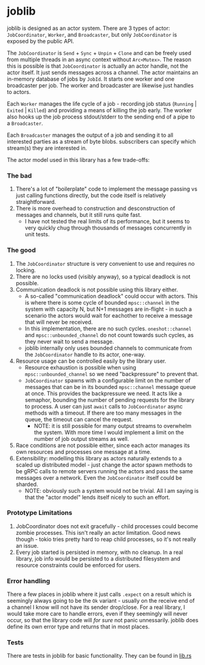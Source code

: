 # joblib

joblib is designed as an actor system. There are 3 types of actor: `JobCoordinator`, `Worker`, and `Broadcaster`, but only `JobCoordinator` is exposed by the public API.

The `JobCoordinator` is `Send` + `Sync` + `Unpin` + `Clone` and can be freely used from multiple threads in an async context without `Arc<Mutex>`. The reason this is possible is that `JobCoordinator` is actually an actor handle, not the actor itself. It just sends messages across a channel. The actor maintains an in-memory database of jobs by `JobId`. It starts one worker and one broadcaster per job. The worker and broadcaster are likewise just handles to actors.

Each `Worker` manages the life cycle of a job - recording job status (`Running` | `Exited` | `Killed`) and providing a means of killing the job early.
The worker also hooks up the job process stdout/stderr to the sending end of a pipe to a `Broadcaster`.

Each `Broadcaster` manages the output of a job and sending it to all interested parties as a stream of byte blobs. subscribers can specify which stream(s) they are interested in.

The actor model used in this library has a few trade-offs:

### The bad

1. There's a lot of "boilerplate" code to implement the message passing vs just calling functions directly, but the code itself is relatively straightforward.
2. There is more overhead to construction and desconstruction of messages and channels, but it still runs quite fast.
   * I have not tested the real limits of its performance, but it seems to very quickly chug through thousands of messages concurrently in unit tests.

### The good

1. The `JobCoordinator` structure is very convenient to use and requires no locking.
2. There are no locks used (visibly anyway), so a typical deadlock is not possible.
3. Communication deadlock is not possible using this library either.
   * A so-called "communication deadlock" could occur with actors. This is where there is some cycle of bounded `mpsc::channel` in the system with capacity N, but N+1 messages are in-flight - in such a scenario the actors would wait for eachother to receive a message that will never be received.
   * In this implementation, there are no such cycles. `oneshot::channel` and `mpsc::unbounded_channel` do not count towards such cycles, as they never wait to send a message.
   * joblib internally only uses bounded channels to communicate from the `JobCoordinator` handle to its actor, one-way.
5. Resource usage can be controlled easily by the library user.
   * Resource exhaustion is possible when using `mpsc::unbounded_channel` so we need "backpressure" to prevent that.
   * `JobCoordinator` spawns with a configurable limit on the number of messages that can be in its bounded `mpsc::channel` message queue at once. This provides the backpressure we need. It acts like a semaphor, bounding the number of pending requests for the library to process. A user can just `await` calls to `JobCoordinator` async methods with a timeout. If there are too many messages in the queue, the timeout can cancel the request.
      * NOTE: it is still possible for many output streams to overwhelm the system. With more time I would implement a limit on the number of job output streams as well.
6. Race conditions are not possible either, since each actor manages its own resources and processes one message at a time.
7. Extensibility: modelling this library as actors naturally extends to a scaled up distributed model - just change the actor spawn methods to be gRPC calls to remote servers running the actors and pass the same messages over a network. Even the `JobCoordinator` itself could be sharded.
      * NOTE: obviously such a system would not be trivial. All I am saying is that the "actor model" lends itself nicely to such an effort.

### Prototype Limitations

1. JobCoordinator does not exit gracefully - child processes could become zombie processes. This isn't really an actor limitation. Good news though - tokio tries pretty hard to reap child processes, so it's not really an issue.
2. Every job started is persisted in memory, with no cleanup. In a real library, job info would be persisted to a distributed filesystem and resource constraints could be enforced for users.

### Error handling

There a few places in joblib where it just calls `.expect` on a result which is seemingly always going to be the `Ok` variant - usually on the receive end of a channel I know will not have its sender drop/close. For a real library, I would take more care to handle errors, even if they seemingly will never occur, so that the library code will *for sure* not panic unnessarily. joblib does define its own error type and returns that in most places.

### Tests

There are tests in joblib for basic functionality. They can be found in [lib.rs](src/lib.rs)

